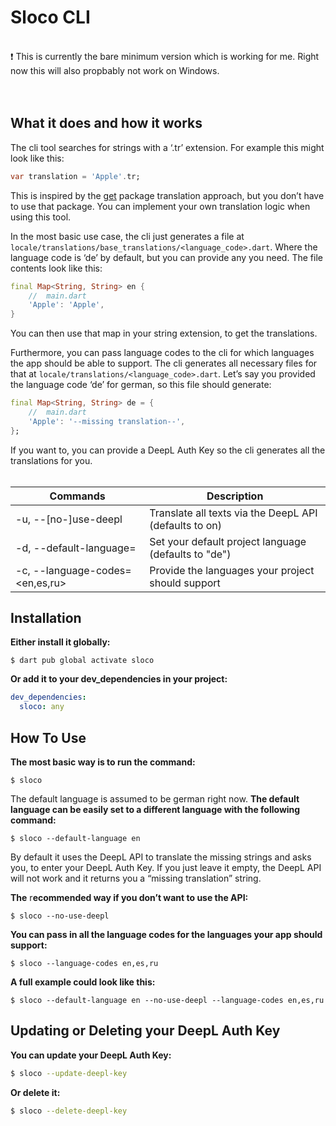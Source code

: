 # Sloco CLI

<br>
<aside>
❗️ This is currently the bare minimum version which is working for me. Right now this will also propbably not work on Windows.
</aside>

<br>
<br>

## What it does and how it works

The cli tool searches for strings with a ‘.tr’ extension. For example this might look like this:

```dart
var translation = 'Apple'.tr;
```

This is inspired by the [get](https://pub.dev/packages/get) package translation approach, but you don’t have to use that package. You can implement your own translation logic when using this tool. 

In the most basic use case, the cli just generates a file at `locale/translations/base_translations/<language_code>.dart`. Where the language code is ‘de’ by default, but you can provide any you need. The file contents look like this:

```dart
final Map<String, String> en {
	//  main.dart
	'Apple': 'Apple',
}
```

You can then use that map in your string extension, to get the translations.

Furthermore, you can pass language codes to the cli for which languages the app should be able to support. The cli generates all necessary files for that at `locale/translations/<language_code>.dart`. 
Let’s say you provided the language code ‘de’ for german, so this file should generate:

```dart
final Map<String, String> de = {
	//  main.dart
	'Apple': '--missing translation--',
};
```

If you want to, you can provide a DeepL Auth Key so the cli generates all the translations for you.
<br>
<br>

| Commands | Description |
| --- | --- |
| -u, --[no-]use-deepl | Translate all texts via the DeepL API (defaults to on) |
| -d, --default-language=<de> |  Set your default project language (defaults to "de") |
| -c, --language-codes=<en,es,ru> | Provide the languages your project should support |

## Installation

**Either install it globally:**

```shell
$ dart pub global activate sloco
```

**Or add it to your dev_dependencies in your project:**

```yaml
dev_dependencies:
  sloco: any
```

## How To Use

**The most basic way is to run the command:**

```shell
$ sloco
```

The default language is assumed to be german right now.
**The default language can be easily set to a different language with the following command:**

```shell
$ sloco --default-language en
```

By default it uses the DeepL API to translate the missing strings and asks you, to enter your DeepL Auth Key. If you just leave it empty, the DeepL API will not work and it returns you a “missing translation” string.

**The** r**ecommended way if you don’t want to use the API:**

```shell
$ sloco --no-use-deepl
```

**You can pass in all the language codes for the languages your app should support:**

```shell
$ sloco --language-codes en,es,ru
```

**A full example could look like this:**

```shell
$ sloco --default-language en --no-use-deepl --language-codes en,es,ru
```

## Updating or Deleting your DeepL Auth Key

**You can update your DeepL Auth Key:**

```bash
$ sloco --update-deepl-key
```

**Or delete it:**

```bash
$ sloco --delete-deepl-key
```